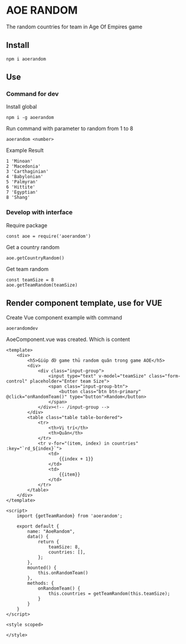 # AOE RANDOM
The random countries for team in Age Of Empires game
## Install
```$xslt
npm i aoerandom
```

## Use 
### Command for dev
Install global

```angular2
npm i -g aoerandom
```
Run command with parameter to random from 1 to 8
```$xslt
aoerandom <number>
```
Example Result
```$xslt
1 'Minoan'
2 'Macedonia'
3 'Carthaginian'
4 'Babylonian'
5 'Palmyran'
6 'Hittite'
7 'Egyptian'
8 'Shang'
```
### Develop with interface
Require package
```$xslt
const aoe = require('aoerandom')
```
Get a country random
```$xslt
aoe.getCountryRandom()
```
Get team random
```$xslt
const teamSize = 8
aoe.getTeamRandom(teamSize)
```

## Render component template, use for VUE
Create Vue component example with command
```$xslt
aoerandomdev
```
AoeComponent.vue was created. Which is content
```$xslt
<template>
    <div>
        <h5>Giúp đỡ game thủ random quân trong game AOE</h5>
        <div>
            <div class="input-group">
                <input type="text" v-model="teamSize" class="form-control" placeholder="Enter team Size">
                <span class="input-group-btn">
                    <button class="btn btn-primary" @click="onRandomTeam()" type="button">Random</button>
                </span>
            </div><!-- /input-group -->
        </div>
        <table class="table table-bordered">
            <tr>
                <th>Vị trí</th>
                <th>Quân</th>
            </tr>
            <tr v-for="(item, index) in countries" :key="`rd_${index}`">
                <td>
                    {{index + 1}}
                </td>
                <td>
                    {{item}}
                </td>
            </tr>
        </table>
    </div>
</template>

<script>
    import {getTeamRandom} from 'aoerandom';

    export default {
        name: "AoeRandom",
        data() {
            return {
                teamSize: 8,
                countries: [],
            };
        },
        mounted() {
            this.onRandomTeam()
        },
        methods: {
            onRandomTeam() {
                this.countries = getTeamRandom(this.teamSize);
            }
        }
    }
</script>

<style scoped>

</style>

```
